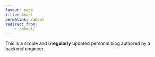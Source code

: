 ```yaml
---
layout: page
title: About
permalink: /about
redirect_from:
    - /about/
---
```


This is a simple and **irregularly** updated personal blog authored by a backend engineer.